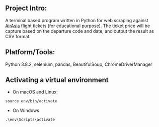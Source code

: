 ## Project Intro:

A terminal based program written in Python for web scraping against [AirAsia](https://www.airasia.com/en/gb) flight tickets (for educational purpose). The ticket price will be capture based on the departure code and date, and output the result as CSV format.

## Platform/Tools:

Python 3.8.2, selenium, pandas, BeautifulSoup, ChromeDriverManager

## Activating a virtual environment

- On macOS and Linux:

```
source env/bin/activate
```

- On Windows

```
.\env\Scripts\activate
```
